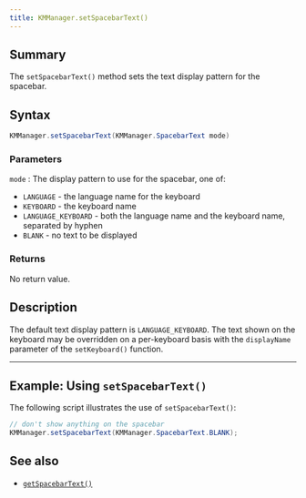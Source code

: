 ```yaml
---
title: KMManager.setSpacebarText()
---
```


## Summary

The `setSpacebarText()` method sets the text display pattern for the
spacebar.

## Syntax

```java
KMManager.setSpacebarText(KMManager.SpacebarText mode)
```

### Parameters

`mode`
: The display pattern to use for the spacebar, one of:

  * `LANGUAGE` - the language name for the keyboard
  * `KEYBOARD` - the keyboard name
  * `LANGUAGE_KEYBOARD` - both the language name and the keyboard name,
    separated by hyphen
  * `BLANK` - no text to be displayed

### Returns

No return value.

## Description

The default text display pattern is `LANGUAGE_KEYBOARD`. The text shown on the
keyboard may be overridden on a per-keyboard basis with the `displayName`
parameter of the `setKeyboard()` function.

---

## Example: Using `setSpacebarText()`

The following script illustrates the use of `setSpacebarText()`:

```java
// don't show anything on the spacebar
KMManager.setSpacebarText(KMManager.SpacebarText.BLANK);
```

## See also

* [`getSpacebarText()`](getSpacebarText)
